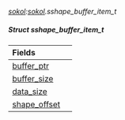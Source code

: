 _[sokol](../../modules/sokol/sokol-module.md):[sokol](../../modules/sokol/sokol-module.md).sshape\_buffer\_item\_t_
##### Struct sshape\_buffer\_item\_t

| Fields | |
|:---|:---|
| [buffer\_ptr](sokol-sshape_buffer_item_t-buffer_ptr.md) |  |
| [buffer\_size](sokol-sshape_buffer_item_t-buffer_size.md) |  |
| [data\_size](sokol-sshape_buffer_item_t-data_size.md) |  |
| [shape\_offset](sokol-sshape_buffer_item_t-shape_offset.md) |  |
